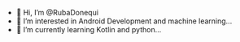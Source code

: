 - 👋 Hi, I’m @RubaDonequi
- 👀 I’m interested in Android Development and machine learning...
- 🌱 I’m currently learning Kotlin and python...

<!----
- 💞️ I’m looking to collaborate on ...
- 📫 How to reach me ...

RubaDonequi/RubaDonequi is a ✨ special ✨ repository because its `README.md` (this file) appears on your GitHub profile.
You can click the Preview link to take a look at your changes.
--->
